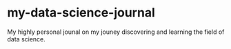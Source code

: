# my-data-science-journal
My highly personal jounal on my jouney discovering and learning the field of data science.
